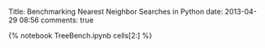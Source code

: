 Title: Benchmarking Nearest Neighbor Searches in Python
date: 2013-04-29 08:56
comments: true

{% notebook TreeBench.ipynb cells[2:] %}
